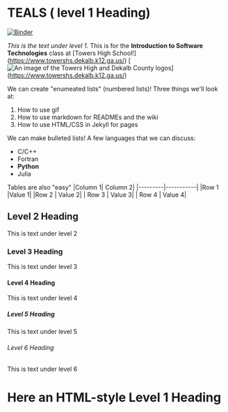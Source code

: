 # TEALS ( level 1 Heading)
[![Binder](https://mybinder.org/badge_logo.svg)](https://mybinder.org/v2/gh/ugabulldogs2023/teals/HEAD)

*This is the text under level 1.* This is for the **Introduction to Software Technologies** class at [Towers High School!] (https://www.towershs.dekalb.k12.ga.us/)
[![An image of the Towers High and Dekalb County logos](https://www.towershs.dekalb.k12.ga.us/sysimages/logo.png)] (https://www.towershs.dekalb.k12.ga.us/)

We can create "enumeated lists" (numbered lists)! Three things we'll look at:
1. How to use gif
2. How to use markdown for READMEs and the wiki
3. How to use HTML/CSS in Jekyll for pages

We can make bulleted lists! A few languages that we can discuss:
- C/C++
- Fortran
- **Python**
- Julia

Tables are also "easy"
|Column 1| Column 2|
|---------|-----------|
|Row 1     |Value 1|
|Row 2    | Value 2|
| Row 3    | Value 3|
| Row 4    | Value 4|

## Level 2 Heading

This is text under level 2

### Level 3 Heading

This is text under level 3

#### Level 4 Heading

This is text under level 4

##### Level 5 Heading

This is text under level 5

###### Level 6 Heading

This is text under level 6

<H1>Here an HTML-style Level 1 Heading</H1>
